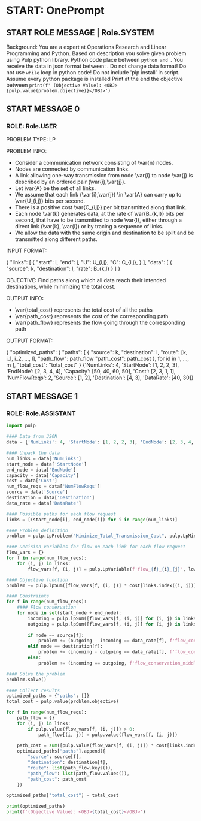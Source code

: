 # START: OnePrompt 
## START ROLE MESSAGE | Role.SYSTEM 
Background: You are a expert at Operations Research and Linear Programming and Python. Based on description you solve given problem using Pulp python library. Python code place between ```python and ```. You receive the data in json format between: <DATA></DATA>. Do not change data format! Do not use `while` loop in python code! Do not include 'pip install' in script. Assume every python package is installed Print at the end the objective between <OBJ></OBJ> `print(f' (Objective Value): <OBJ>{pulp.value(problem.objective)}</OBJ>')`  
## START MESSAGE 0 
### ROLE: Role.USER
<DESCRIPTION>
PROBLEM TYPE: LP

PROBLEM INFO:

- Consider a communication network consisting of \var{n} nodes.
- Nodes are con­nected by communication links.
- A link allowing one-way transmission from node \var{i} to node \var{j} is described by an ordered pair (\var{i},\var{j}). 
- Let \var{A} be the set of all links. 
- We assume that each link (\var{i},\var{j}) \in \var{A} can carry up to \var{U_{i,j}} bits per second. 
- There is a positive cost \var{C_{i,j}} per bit transmitted along that link. 
- Each node \var{k} generates data, at the rate of \var{B_{k,l}} bits per second, that have to be transmitted to node \var{l}, either through a direct link (\var{k}, \var{l}) or by tracing a sequence of links. 
- We allow the data with the same origin and destination to be split and be transmitted along different paths.

INPUT FORMAT:

{
    "links": [
       {
        "start": i,
        "end": j,
        "U": U_{i,j},
        "C": C_{i,j},
       }
    ],
    "data": [
        {
            "source": k,
            "destination": l,
            "rate": B_{k,l}
        }
    ]
}


OBJECTIVE: Find paths along which all data reach their intended destinations, while minimizing the total cost. 



OUTPUT INFO:
- \var{total_cost} represents the total cost of all the paths
- \var{path_cost} represents the cost of the corresponding path
- \var{path_flow} represents the flow going through the corresponding path

OUTPUT FORMAT:

{
    "optimized_paths": {
        "paths": [
            {
                "source": k,
                "destination": l,
                "route": [k, i_1, i_2, ..., l],
                "path_flow": path_flow
                "path_cost": path_cost
            },
            for id in 1, ..., m 
        ],
    "total_cost": "total_cost"
}
</DESCRIPTION>
<DATA>
{'NumLinks': 4, 'StartNode': [1, 2, 2, 3], 'EndNode': [2, 3, 4, 4], 'Capacity': [50, 40, 60, 50], 'Cost': [2, 3, 1, 1], 'NumFlowReqs': 2, 'Source': [1, 2], 'Destination': [4, 3], 'DataRate': [40, 30]}</DATA>


## START MESSAGE 1 
### ROLE: Role.ASSISTANT
```python
import pulp

#### Data from JSON
data = {'NumLinks': 4, 'StartNode': [1, 2, 2, 3], 'EndNode': [2, 3, 4, 4], 'Capacity': [50, 40, 60, 50], 'Cost': [2, 3, 1, 1], 'NumFlowReqs': 2, 'Source': [1, 2], 'Destination': [4, 3], 'DataRate': [40, 30]}

#### Unpack the data
num_links = data['NumLinks']
start_node = data['StartNode']
end_node = data['EndNode']
capacity = data['Capacity']
cost = data['Cost']
num_flow_reqs = data['NumFlowReqs']
source = data['Source']
destination = data['Destination']
data_rate = data['DataRate']

#### Possible paths for each flow request
links = [(start_node[i], end_node[i]) for i in range(num_links)]

#### Problem definition
problem = pulp.LpProblem("Minimize_Total_Transmission_Cost", pulp.LpMinimize)

#### Decision variables for flow on each link for each flow request
flow_vars = {}
for f in range(num_flow_reqs):
    for (i, j) in links:
        flow_vars[f, (i, j)] = pulp.LpVariable(f'flow_{f}_{i}_{j}', lowBound=0, upBound=capacity[links.index((i, j))], cat='Continuous')

#### Objective function
problem += pulp.lpSum([flow_vars[f, (i, j)] * cost[links.index((i, j))] for f in range(num_flow_reqs) for (i, j) in links])

#### Constraints
for f in range(num_flow_reqs):
    #### Flow conservation
    for node in set(start_node + end_node):
        incoming = pulp.lpSum([flow_vars[f, (i, j)] for (i, j) in links if j == node])
        outgoing = pulp.lpSum([flow_vars[f, (i, j)] for (i, j) in links if i == node])
        
        if node == source[f]:
            problem += (outgoing - incoming == data_rate[f], f'flow_conservation_source_{f}_{node}')
        elif node == destination[f]:
            problem += (incoming - outgoing == data_rate[f], f'flow_conservation_dest_{f}_{node}')
        else:
            problem += (incoming == outgoing, f'flow_conservation_middle_{f}_{node}')

#### Solve the problem
problem.solve()

#### Collect results
optimized_paths = {"paths": []}
total_cost = pulp.value(problem.objective)

for f in range(num_flow_reqs):
    path_flow = {}
    for (i, j) in links:
        if pulp.value(flow_vars[f, (i, j)]) > 0:
            path_flow[(i, j)] = pulp.value(flow_vars[f, (i, j)])
    
    path_cost = sum([pulp.value(flow_vars[f, (i, j)]) * cost[links.index((i, j))] for (i, j) in path_flow])
    optimized_paths["paths"].append({
        "source": source[f],
        "destination": destination[f],
        "route": list(path_flow.keys()),
        "path_flow": list(path_flow.values()),
        "path_cost": path_cost
    })

optimized_paths["total_cost"] = total_cost

print(optimized_paths)
print(f'(Objective Value): <OBJ>{total_cost}</OBJ>')
```

